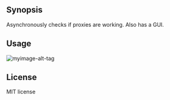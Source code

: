 ## Synopsis

Asynchronously checks if proxies are working. Also has a GUI.

## Usage

![myimage-alt-tag](http://i.imgur.com/0hKe6Sh.gif)

## License

MIT license
